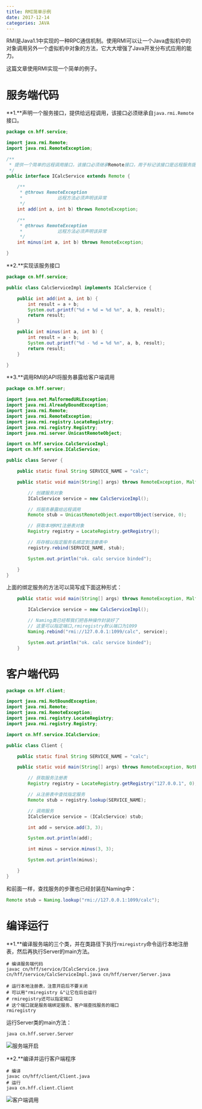 ```yaml
---
title: RMI简单示例
date: 2017-12-14
categories: JAVA
---
```


RMI是Java1.1中实现的一种RPC通信机制。使用RMI可以让一个Java虚拟机中的对象调用另外一个虚拟机中对象的方法，它大大增强了Java开发分布式应用的能力。

这篇文章使用RMI实现一个简单的例子。

# 服务端代码

**1.**声明一个服务接口，提供给远程调用，该接口必须继承自`java.rmi.Remote`接口。

```java
package cn.hff.service;

import java.rmi.Remote;
import java.rmi.RemoteException;

/**
 * 提供一个简单的远程调用接口，该接口必须继承Remote接口，用于标记该接口是远程服务提供。
 */
public interface ICalcService extends Remote {

	/**
	 * @throws RemoteException
	 *             远程方法必须声明该异常
	 */
	int add(int a, int b) throws RemoteException;

	/**
	 * @throws RemoteException
	 *             远程方法必须声明该异常
	 */
	int minus(int a, int b) throws RemoteException;

}
```

**2.**实现该服务接口

```java
package cn.hff.service;

public class CalcServiceImpl implements ICalcService {

	public int add(int a, int b) {
		int result = a + b;
		System.out.printf("%d + %d = %d %n", a, b, result);
		return result;
	}

	public int minus(int a, int b) {
		int result = a - b;
		System.out.printf("%d - %d = %d %n", a, b, result);
		return result;
	}

}
```

**3.**调用RMI的API将服务暴露给客户端调用

```java
package cn.hff.server;

import java.net.MalformedURLException;
import java.rmi.AlreadyBoundException;
import java.rmi.Remote;
import java.rmi.RemoteException;
import java.rmi.registry.LocateRegistry;
import java.rmi.registry.Registry;
import java.rmi.server.UnicastRemoteObject;

import cn.hff.service.CalcServiceImpl;
import cn.hff.service.ICalcService;

public class Server {

	public static final String SERVICE_NAME = "calc";

	public static void main(String[] args) throws RemoteException, MalformedURLException, AlreadyBoundException {

		// 创建服务对象
		ICalcService service = new CalcServiceImpl();

		// 将服务暴露给远程调用
		Remote stub = UnicastRemoteObject.exportObject(service, 0);

		// 获取本地RMI注册表对象
		Registry registry = LocateRegistry.getRegistry();

		// 将存根以指定服务名绑定到注册表中
		registry.rebind(SERVICE_NAME, stub);

		System.out.println("ok. calc service binded");

	}
}
```

上面的绑定服务的方法可以简写成下面这种形式：

```java
	public static void main(String[] args) throws RemoteException, MalformedURLException, AlreadyBoundException {

		ICalcService service = new CalcServiceImpl();

        // Naming类已经帮我们把各种操作封装好了
        // 这里可以指定端口,rmiregistry默认端口为1099
		Naming.rebind("rmi://127.0.0.1:1099/calc", service);

		System.out.println("ok. calc service binded");
	}
```



# 客户端代码

```java
package cn.hff.client;

import java.rmi.NotBoundException;
import java.rmi.Remote;
import java.rmi.RemoteException;
import java.rmi.registry.LocateRegistry;
import java.rmi.registry.Registry;

import cn.hff.service.ICalcService;

public class Client {

	public static final String SERVICE_NAME = "calc";

	public static void main(String[] args) throws RemoteException, NotBoundException {

		// 获取服务注册表
		Registry registry = LocateRegistry.getRegistry("127.0.0.1", 0);

		// 从注册表中查找指定服务
		Remote stub = registry.lookup(SERVICE_NAME);

		// 调用服务
		ICalcService service = (ICalcService) stub;

		int add = service.add(3, 3);

		System.out.println(add);

		int minus = service.minus(3, 3);

		System.out.println(minus);

	}
}
```

和前面一样，查找服务的步骤也已经封装在Naming中：

```java
Remote stub = Naming.lookup("rmi://127.0.0.1:1099/calc");
```

# 编译运行

**1.**编译服务端的三个类，并在类路径下执行`rmiregistry`命令运行本地注册表，然后再执行Server的main方法。

```shell
# 编译服务端代码
javac cn/hff/service/ICalcService.java cn/hff/service/CalcServiceImpl.java cn/hff/server/Server.java

# 运行本地注册表，注意开启后不要关闭
# 可以用"rmiregistry &"让它在后台运行
# rmiregistry还可以指定端口
# 这个端口就是服务端绑定服务、客户端查找服务的端口
rmiregistry
```

运行Server类的main方法：

```shell
java cn.hff.server.Server
```

![服务端开启](http://img-blog.csdn.net/20171223175946721?watermark/2/text/aHR0cDovL2Jsb2cuY3Nkbi5uZXQvSG9sbW9meQ==/font/5a6L5L2T/fontsize/400/fill/I0JBQkFCMA==/dissolve/70/gravity/SouthEast)

**2.**编译并运行客户端程序

```shell
# 编译
javac cn/hff/client/Client.java
# 运行
java cn.hff.client.Client
```

![客户端调用](http://img-blog.csdn.net/20171223180005361?watermark/2/text/aHR0cDovL2Jsb2cuY3Nkbi5uZXQvSG9sbW9meQ==/font/5a6L5L2T/fontsize/400/fill/I0JBQkFCMA==/dissolve/70/gravity/SouthEast)

